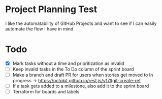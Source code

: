 # Project Planning Test

I like the automatability of GitHub Projects and want to see if I can easily automate the flow I have in mind

# Todo

- [x] Mark tasks without a time and prioritization as invalid
- [ ] Keep invalid tasks in the To Do column of the sprint board
- [ ] Make a branch and draft PR for users when stories get moved to In progress -> https://octokit.github.io/rest.js/v17#git-create-ref
- [ ] If a task gets added to a milestone, also add it to the sprint board
- [ ] Terraform for boards and labels
